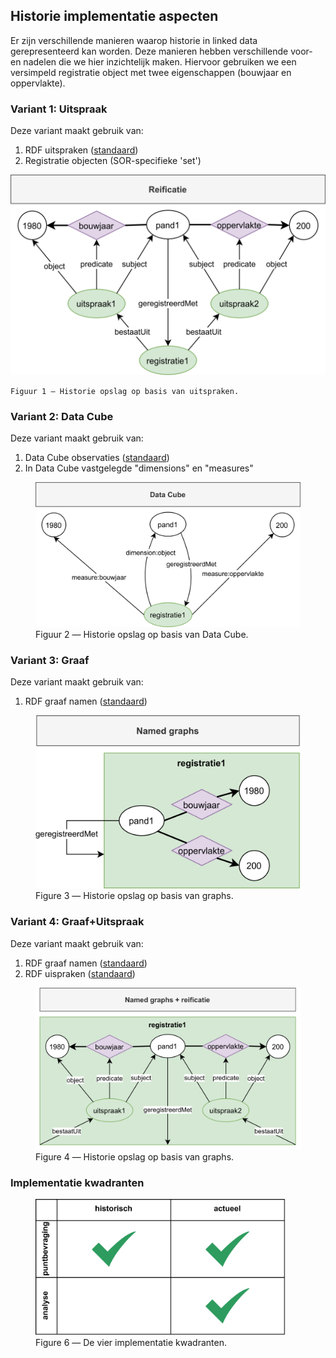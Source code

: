 ## Historie implementatie aspecten

Er zijn verschillende manieren waarop historie in linked data gerepresenteerd kan worden.  Deze manieren hebben verschillende voor- en nadelen die we hier inzichtelijk maken.  Hiervoor gebruiken we een versimpeld registratie object met twee eigenschappen (bouwjaar en oppervlakte).

### Variant 1: Uitspraak

Deze variant maakt gebruik van:
1. RDF uitspraken (<a href="">standaard</a>)
2. Registratie objecten (SOR-specifieke 'set')

![historie-model-uitspraak](media/historie-model-uitspraak.png)

    Figuur 1 ― Historie opslag op basis van uitspraken.


### Variant 2: Data Cube

Deze variant maakt gebruik van:
1. Data Cube observaties (<a href="">standaard</a>)
2. In Data Cube vastgelegde "dimensions" en "measures"

<figure>
  <img src="../media/historie-model-datacube.png" width="600">
  <figcaption>
    Figuur 2 ― Historie opslag op basis van Data Cube.
  </figcaption>
</figure>

### Variant 3: Graaf

Deze variant maakt gebruik van:
1. RDF graaf namen (<a href="">standaard</a>)

<figure>
  <img src="../media/historie-model-graaf.png" width="600">
  <figcaption>
    Figure 3 ― Historie opslag op basis van graphs.
  </figcaption>
</figure>

### Variant 4: Graaf+Uitspraak

Deze variant maakt gebruik van:
1. RDF graaf namen (<a href="">standaard</a>)
2. RDF uispraken (<a href="">standaard</a>)

<figure>
  <img src="../media/historie-model-graaf-uitspraak.png" width="600">
  <figcaption>
    Figure 4 ― Historie opslag op basis van graphs.
  </figcaption>
</figure>

### Implementatie kwadranten

<figure>
  <img src="../media/historie-model-implementatie.png" width="400">
  <figcaption>
    Figure 6 ― De vier implementatie kwadranten.
  </figcaption>
</figure>
